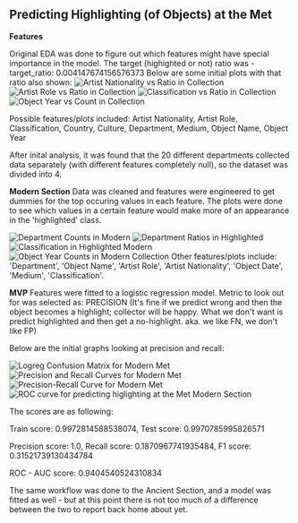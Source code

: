 ## Predicting Highlighting (of Objects) at the Met

**Features**

Original EDA was done to figure out which features might have special importance in the model. The target (highighted or not) ratio was -  
target_ratio: 0.004147674156576373
Below are some initial plots with that ratio also shown: 
![Artist Nationality vs  Ratio in Collection](https://user-images.githubusercontent.com/81533137/138774419-8c8fb296-bc85-458a-9d1f-7bff3b6c9449.png)
![Artist Role vs  Ratio in Collection](https://user-images.githubusercontent.com/81533137/138774436-baecf602-5a9c-43a4-ab7a-dbaab0c98b5e.png)
![Classification vs  Ratio in Collection](https://user-images.githubusercontent.com/81533137/138774451-2b51142f-bf89-4cc0-a0f3-f87a9ff48d10.png)
![Object Year vs  Count in Collection](https://user-images.githubusercontent.com/81533137/138774470-9bfeac09-034c-4780-862b-a8c05bd8471e.png)

Possible features/plots included: Artist Nationality, Artist Role, Classification, Country, Culture, Department, Medium, Object Name, Object Year

After inital analysis, it was found that the 20 different departments collected data separately (with different features completely null), so the dataset was divided into 4. 

**Modern Section** 
Data was cleaned and features were engineered to get dummies for the top occuring values in each feature. The plots were done to see which values in a certain feature would make
more of an appearance in the 'highlighted' class. 

![Department Counts in Modern](https://user-images.githubusercontent.com/81533137/138775354-ff0a3d59-2885-4968-b3c9-baea322186e2.png)
![Department Ratios in Highlighted](https://user-images.githubusercontent.com/81533137/138775324-4e8d44f3-c1d2-4889-9a2f-7182153a76a6.png)
![Classification in Highlighted Modern](https://user-images.githubusercontent.com/81533137/138775081-e5c0fb14-b0e7-43a3-809d-23344efad2cc.png)
![Object Year Counts in Modern Collection](https://user-images.githubusercontent.com/81533137/138775103-812c096c-5a9d-444b-862d-9e81240d1b88.png)
Other features/plots include: 'Department', 'Object Name', 'Artist Role', 
'Artist Nationality', 'Object Date', 'Medium', 'Classification'.

**MVP** 
Features were fitted to a logistic regression model. 
Metric to look out for was selected as: PRECISION (It's fine if we predict wrong and then the object becomes a highlight; collector will be happy. 
What we don't want is predict highlighted and then get a no-highlight. aka. we like FN, we don't like FP)

Below are the initial graphs looking at precision and recall: 

![Logreg Confusion Matrix for Modern Met](https://user-images.githubusercontent.com/81533137/138776316-9509bf65-75c9-4e5b-b844-a944d9332b66.png)
![Precision and Recall Curves for Modern Met](https://user-images.githubusercontent.com/81533137/138776137-862f7913-8d15-44c1-b2c5-4df5e1d1202c.png)
![Precision-Recall Curve for Modern Met](https://user-images.githubusercontent.com/81533137/138776139-fe05db78-0a8b-4bdc-9883-86ca58b03bee.png)
![ROC curve for predicting higlighting at the Met Modern Section](https://user-images.githubusercontent.com/81533137/138776140-6a089a6f-5fea-499d-812a-6a7bd6c50250.png)

The scores are as following: 

Train score: 0.9972814588538074, Test score: 0.9970785995826571

Precision score: 1.0, Recall score: 0.1870967741935484, F1 score: 0.31521739130434784

ROC - AUC score: 0.9404540524310834



The same workflow was done to the Ancient Section, and a model was fitted as well - but at this point there is not too much of a difference between the two to report back home about yet. 

